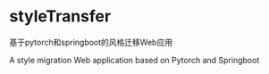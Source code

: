 # styleTransfer
基于pytorch和springboot的风格迁移Web应用

A style migration Web application based on Pytorch and Springboot
